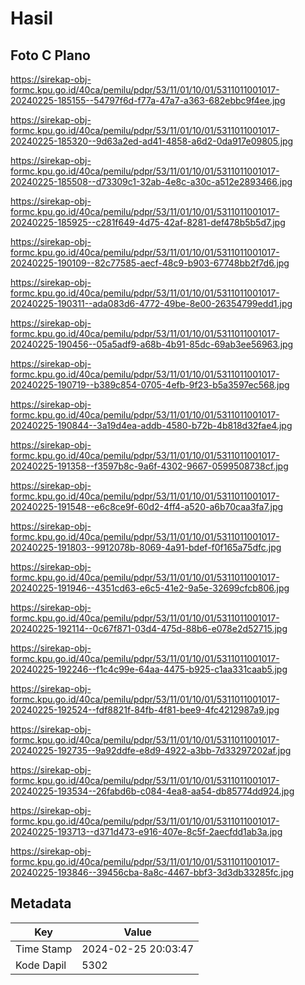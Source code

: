# Hasil

## Foto C Plano

https://sirekap-obj-formc.kpu.go.id/40ca/pemilu/pdpr/53/11/01/10/01/5311011001017-20240225-185155--54797f6d-f77a-47a7-a363-682ebbc9f4ee.jpg

https://sirekap-obj-formc.kpu.go.id/40ca/pemilu/pdpr/53/11/01/10/01/5311011001017-20240225-185320--9d63a2ed-ad41-4858-a6d2-0da917e09805.jpg

https://sirekap-obj-formc.kpu.go.id/40ca/pemilu/pdpr/53/11/01/10/01/5311011001017-20240225-185508--d73309c1-32ab-4e8c-a30c-a512e2893466.jpg

https://sirekap-obj-formc.kpu.go.id/40ca/pemilu/pdpr/53/11/01/10/01/5311011001017-20240225-185925--c281f649-4d75-42af-8281-def478b5b5d7.jpg

https://sirekap-obj-formc.kpu.go.id/40ca/pemilu/pdpr/53/11/01/10/01/5311011001017-20240225-190109--82c77585-aecf-48c9-b903-67748bb2f7d6.jpg

https://sirekap-obj-formc.kpu.go.id/40ca/pemilu/pdpr/53/11/01/10/01/5311011001017-20240225-190311--ada083d6-4772-49be-8e00-26354799edd1.jpg

https://sirekap-obj-formc.kpu.go.id/40ca/pemilu/pdpr/53/11/01/10/01/5311011001017-20240225-190456--05a5adf9-a68b-4b91-85dc-69ab3ee56963.jpg

https://sirekap-obj-formc.kpu.go.id/40ca/pemilu/pdpr/53/11/01/10/01/5311011001017-20240225-190719--b389c854-0705-4efb-9f23-b5a3597ec568.jpg

https://sirekap-obj-formc.kpu.go.id/40ca/pemilu/pdpr/53/11/01/10/01/5311011001017-20240225-190844--3a19d4ea-addb-4580-b72b-4b818d32fae4.jpg

https://sirekap-obj-formc.kpu.go.id/40ca/pemilu/pdpr/53/11/01/10/01/5311011001017-20240225-191358--f3597b8c-9a6f-4302-9667-0599508738cf.jpg

https://sirekap-obj-formc.kpu.go.id/40ca/pemilu/pdpr/53/11/01/10/01/5311011001017-20240225-191548--e6c8ce9f-60d2-4ff4-a520-a6b70caa3fa7.jpg

https://sirekap-obj-formc.kpu.go.id/40ca/pemilu/pdpr/53/11/01/10/01/5311011001017-20240225-191803--9912078b-8069-4a91-bdef-f0f165a75dfc.jpg

https://sirekap-obj-formc.kpu.go.id/40ca/pemilu/pdpr/53/11/01/10/01/5311011001017-20240225-191946--4351cd63-e6c5-41e2-9a5e-32699cfcb806.jpg

https://sirekap-obj-formc.kpu.go.id/40ca/pemilu/pdpr/53/11/01/10/01/5311011001017-20240225-192114--0c67f871-03d4-475d-88b6-e078e2d52715.jpg

https://sirekap-obj-formc.kpu.go.id/40ca/pemilu/pdpr/53/11/01/10/01/5311011001017-20240225-192246--f1c4c99e-64aa-4475-b925-c1aa331caab5.jpg

https://sirekap-obj-formc.kpu.go.id/40ca/pemilu/pdpr/53/11/01/10/01/5311011001017-20240225-192524--fdf8821f-84fb-4f81-bee9-4fc4212987a9.jpg

https://sirekap-obj-formc.kpu.go.id/40ca/pemilu/pdpr/53/11/01/10/01/5311011001017-20240225-192735--9a92ddfe-e8d9-4922-a3bb-7d33297202af.jpg

https://sirekap-obj-formc.kpu.go.id/40ca/pemilu/pdpr/53/11/01/10/01/5311011001017-20240225-193534--26fabd6b-c084-4ea8-aa54-db85774dd924.jpg

https://sirekap-obj-formc.kpu.go.id/40ca/pemilu/pdpr/53/11/01/10/01/5311011001017-20240225-193713--d371d473-e916-407e-8c5f-2aecfdd1ab3a.jpg

https://sirekap-obj-formc.kpu.go.id/40ca/pemilu/pdpr/53/11/01/10/01/5311011001017-20240225-193846--39456cba-8a8c-4467-bbf3-3d3db33285fc.jpg


## Metadata

| Key        | Value               |
| ---------- | ------------------- |
| Time Stamp | 2024-02-25 20:03:47 |
| Kode Dapil | 5302                |



